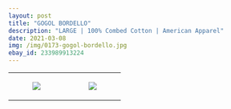 ```yaml
---
layout: post
title: "GOGOL BORDELLO"
description: "LARGE | 100% Combed Cotton | American Apparel"
date: 2021-03-08
img: /img/0173-gogol-bordello.jpg
ebay_id: 233989913224
---
```




<table style="width:100%;"><tr><td style="vertical-align:top;">
      <figure class="tmblr-full" data-orig-height="2048" data-orig-width="1365" data-orig-src="https://concertshirts.netlify.app/shirts/0173/0173-01.jpg"><img src="https://64.media.tumblr.com/53dff207daa00a612e6bc6e631862c3f/f4873b84c80e2d45-37/s540x810/b22e9aec3b8f7a11340ea5c0ebdd4223fac0095d.jpg" data-orig-height="2048" data-orig-width="1365" data-orig-src="https://concertshirts.netlify.app/shirts/0173/0173-01.jpg"/></figure></td>
    <td style="vertical-align:top;">
      <figure class="tmblr-full" data-orig-height="2048" data-orig-width="1365" data-orig-src="https://concertshirts.netlify.app/shirts/0173/0173-02.jpg"><img src="https://64.media.tumblr.com/53dfa64248a9a0d0d5a359e75ed1debd/f4873b84c80e2d45-9c/s540x810/be73723a5eca888972be99f8bcbc63ee812c8593.jpg" data-orig-height="2048" data-orig-width="1365" data-orig-src="https://concertshirts.netlify.app/shirts/0173/0173-02.jpg"/></figure></td>
  </tr></table>
